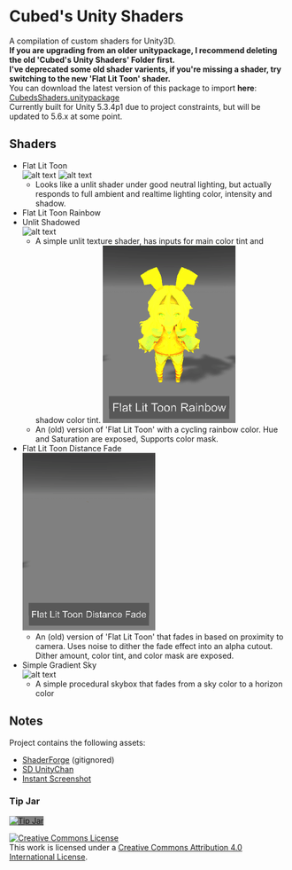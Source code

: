 Cubed's Unity Shaders
============

A compilation of custom shaders for Unity3D.  
**If you are upgrading from an older unitypackage, I recommend deleting the old 'Cubed's Unity Shaders' Folder first.**  
**I've deprecated some old shader varients, if you're missing a shader, try switching to the new 'Flat Lit Toon' shader.**  
You can download the latest version of this package to import **here**: [CubedsShaders.unitypackage](https://github.com/cubedparadox/Cubeds-Unity-Shaders/raw/master/Packages/CubedsShaders.unitypackage)  
Currently built for Unity 5.3.4p1 due to project constraints, but will be updated to 5.6.x at some point.

## Shaders
* Flat Lit Toon  
![alt text](Media/Flat_Lit_Toon.png) ![alt text](Media/Flat_Lit_Toon_Inspector.png)
  * Looks like a unlit shader under good neutral lighting, but actually responds to full ambient and realtime lighting color, intensity and shadow.
* Flat Lit Toon Rainbow  
* Unlit Shadowed  
![alt text](Media/Unlit_Shadowed_thumb.png)
  * A simple unlit texture shader, has inputs for main color tint and shadow color tint.
![alt text](Media/Flat_Lit_Toon_Rainbow.gif)
  * An (old) version of 'Flat Lit Toon' with a cycling rainbow color. Hue and Saturation are exposed, Supports color mask.
* Flat Lit Toon Distance Fade  
![alt text](Media/Flat_Lit_Toon_Distance_Fade.gif)
  * An (old) version of 'Flat Lit Toon' that fades in based on proximity to camera. Uses noise to dither the fade effect into an alpha cutout. Dither amount, color tint, and color mask are exposed.
* Simple Gradient Sky  
![alt text](Media/Simple_Gradient_Sky_thumb.png)
  * A simple procedural skybox that fades from a sky color to a horizon color

## Notes
Project contains the following assets:  
* <a href="http://acegikmo.com/shaderforge/">ShaderForge</a> (gitignored)
* <a href="http://unity-chan.com/">SD UnityChan</a>
* <a href="http://saadkhawaja.com/instant-hi-res-screenshot/">Instant Screenshot</a>

### Tip Jar  
<a href="https://digitaltipjar.com/cubedparadox?_external=true"><img alt="Tip Jar" style="border-width: 0; background-color: grey;" src="Media/tipbutton.png" /></a>

<a rel="license" href="http://creativecommons.org/licenses/by/4.0/"><img alt="Creative Commons License" style="border-width:0" src="https://i.creativecommons.org/l/by/4.0/88x31.png" /></a><br />This work is licensed under a <a rel="license" href="http://creativecommons.org/licenses/by/4.0/">Creative Commons Attribution 4.0 International License</a>.
